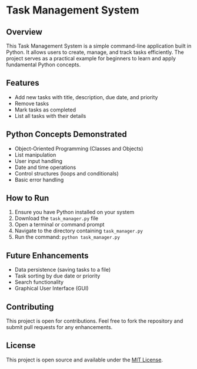 # Task Management System

## Overview
This Task Management System is a simple command-line application built in Python. It allows users to create, manage, and track tasks efficiently. The project serves as a practical example for beginners to learn and apply fundamental Python concepts.

## Features
- Add new tasks with title, description, due date, and priority
- Remove tasks
- Mark tasks as completed
- List all tasks with their details

## Python Concepts Demonstrated
- Object-Oriented Programming (Classes and Objects)
- List manipulation
- User input handling
- Date and time operations
- Control structures (loops and conditionals)
- Basic error handling

## How to Run
1. Ensure you have Python installed on your system
2. Download the `task_manager.py` file
3. Open a terminal or command prompt
4. Navigate to the directory containing `task_manager.py`
5. Run the command: `python task_manager.py`

## Future Enhancements
- Data persistence (saving tasks to a file)
- Task sorting by due date or priority
- Search functionality
- Graphical User Interface (GUI)

## Contributing
This project is open for contributions. Feel free to fork the repository and submit pull requests for any enhancements.

## License
This project is open source and available under the [MIT License](https://opensource.org/licenses/MIT).
